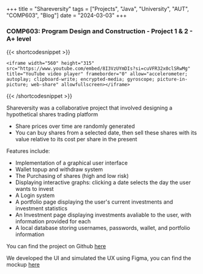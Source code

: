 +++
title = "Shareversity"
tags = ["Projects", "Java", "University", "AUT", "COMP603", "Blog"]
date = "2024-03-03"
+++

### COMP603: Program Design and Construction - Project 1 & 2 - A+ level

{{< shortcodesnippet >}}

    <iframe width="560" height="315" src="https://www.youtube.com/embed/8I3VzUYmDIs?si=cuVFR32x0clSRwMg" title="YouTube video player" frameborder="0" allow="accelerometer; autoplay; clipboard-write; encrypted-media; gyroscope; picture-in-picture; web-share" allowfullscreen></iframe>

{{< /shortcodesnippet >}}

Shareversity was a collaborative project that involved designing a hypothetical shares trading platform

- Share prices over time are randomly generated
- You can buy shares from a selected date, then sell these shares with its value relative to its cost per share in the present

Features include:

- Implementation of a graphical user interface
- Wallet topup and withdraw system
- The Purchasing of shares (high and low risk)
- Displaying interactive graphs: clicking a date selects the day the user wants to invest
- A Login system
- A portfolio page displaying the user's current investments and investment statistics
- An Investment page displaying investments avaliable to the user, with information provided for each
- A local database storing usernames, passwords, wallet, and portfolio information

You can find the project on Github [here](https://github.com/AzelSaralaevaGIT/COMP603ProjectGUI)

We developed the UI and simulated the UX using Figma, you can find the mockup [here](https://www.figma.com/file/zDuDULdOC8Yqa6uG25QvOX/Assignment-1-Part-2?type=design&node-id=0%3A1&mode=design&t=3MTgVN6UwySyocKh-1)